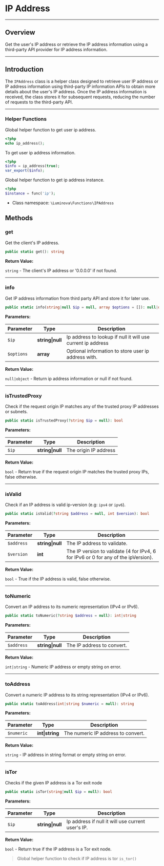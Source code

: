 # IP Address

***

## Overview

Get the user's IP address or retrieve the IP address information using a third-party API provider for IP address information.

***

## Introduction

The `IPAddress` class is a helper class designed to retrieve user IP address or IP address information using third-party IP information APIs to obtain more details about the user's IP address. Once the IP address information is received, the class stores it for subsequent requests, reducing the number of requests to the third-party API.

***

### Helper Functions

Global helper function to get user ip address.

```php
<?php
echo ip_address();
```

To get user ip address information.

```php
<?php
$info = ip_address(true);
var_export($info);
```

Global helper function to get ip address instance.
```php
<?php
$instance = func('ip');
```

* Class namespace: `\Luminova\Functions\IPAddress`

## Methods

### get

Get the client's IP address.

```php
public static get(): string
```

**Return Value:**

`string` - The client's IP address or '0.0.0.0' if not found.

***

### info

Get IP address information from third party API and store it for later use.

```php
public static info(string|null $ip = null, array $options = []): null|object
```

**Parameters:**

| Parameter | Type | Description |
|-----------|------|-------------|
| `$ip` | **string&#124;null** | Ip address to lookup if null it will use current ip address |
| `$options` | **array** | Optional information to store user ip address with. |

**Return Value:**

`null|object` - Return ip address information or null if not found.

***

### isTrustedProxy

Check if the request origin IP matches any of the trusted proxy IP addresses or subnets.

```php
public static isTrustedProxy(?string $ip = null): bool
```

**Parameters:**

| Parameter | Type | Description |
|-----------|------|-------------|
| `$ip` | **string&#124;null** | The origin IP address |

**Return Value:**

`bool` - Return true if the request origin IP matches the trusted proxy IPs, false otherwise.

***

### isValid

Check if an IP address is valid ip-version (e.g: `ipv4` or `ipv6`).

```php
public static isValid(?string $address = null, int $version): bool
```

**Parameters:**

| Parameter | Type | Description |
|-----------|------|-------------|
| `$address` | **string&#124;null** | The IP address to validate. |
| `$version` | **int** | The IP version to validate (4 for IPv4, 6 for IPv6 or 0 for any of the ipVersion). |

**Return Value:**

`bool` - True if the IP address is valid, false otherwise.

***

### toNumeric

Convert an IP address to its numeric representation (IPv4 or IPv6).

```php
public static toNumeric(?string $address = null): int|string
```

**Parameters:**

| Parameter | Type | Description |
|-----------|------|-------------|
| `$address` | **string&#124;null** | The IP address to convert. |

**Return Value:**

`int|string` - Numeric IP address or empty string on error.

***

### toAddress

Convert a numeric IP address to its string representation (IPv4 or IPv6).

```php
public static toAddress(int|string $numeric = null): string
```

**Parameters:**

| Parameter | Type | Description |
|-----------|------|-------------|
| `$numeric` | **int&#124;string** | The numeric IP address to convert. |

**Return Value:**

`string` - IP address in string format or empty string on error.

***

### isTor

Checks if the given IP address is a Tor exit node

```php
public static isTor(string|null $ip = null): bool
```

**Parameters:**

| Parameter | Type | Description |
|-----------|------|-------------|
| `$ip` | **string&#124;null** | Ip address if null it will use current user's IP. |

**Return Value:**

`bool` - Return true if the IP address is a Tor exit node.

> Global helper function to check if IP address is tor `is_tor()`